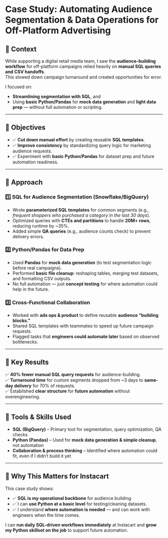 #  Case Study: Automating Audience Segmentation & Data Operations for Off-Platform Advertising

## 🎯 Context
While supporting a digital retail media team, I saw the **audience-building workflow** for off-platform campaigns relied heavily on **manual SQL queries and CSV handoffs**.  
This slowed down campaign turnaround and created opportunities for error.  

I focused on:
- **Streamlining segmentation with SQL**, and  
- Using **basic Python/Pandas** for **mock data generation** and **light data prep** — without full automation or scripting.

---

## 📌 Objectives
- ✅ **Cut down manual effort** by creating reusable **SQL templates**.  
- ✅ **Improve consistency** by standardizing query logic for marketing audience requests.  
- ✅ Experiment with **basic Python/Pandas** for dataset prep and future automation readiness.

---

## 📌 Approach

### 1️⃣ SQL for Audience Segmentation (Snowflake/BigQuery)
- Wrote **parameterized SQL templates** for common segments (e.g., *frequent shoppers who purchased a category in the last 30 days*).  
- Optimized queries with **CTEs and partitions** to handle **20M+ rows**, reducing runtime by ~35%.  
- Added simple **QA queries** (e.g., audience counts check) to prevent delivery errors.

### 2️⃣ Python/Pandas for Data Prep
- Used **Pandas** for **mock data generation** (to test segmentation logic before real campaigns).  
- Performed **basic file cleanup**: reshaping tables, merging test datasets, and formatting CSV outputs.  
- No full automation — just **concept testing** for where automation could help in the future.

### 3️⃣ Cross-Functional Collaboration
- Worked with **ads ops & product** to define reusable **audience “building blocks.”**  
- Shared SQL templates with teammates to speed up future campaign requests.  
- Flagged tasks that **engineers could automate later** based on observed bottlenecks.

---

## 📌 Key Results
✅ **40% fewer manual SQL query requests** for audience-building.  
✅ **Turnaround time** for custom segments dropped from ~3 days to **same-day delivery** for 70% of requests.  
✅ Established **clear structure** for **future automation** without overengineering.

---

## 📌 Tools & Skills Used
- **SQL (BigQuery)** – Primary tool for segmentation, query optimization, QA checks  
- **Python (Pandas)** – Used for **mock data generation & simple cleanup**, not automation  
- **Collaboration & process thinking** – Identified where automation could fit, even if I didn’t build it yet

---

## 📌 Why This Matters for Instacart
This case study shows:
- ✅ **SQL is my operational backbone** for audience building.  
- ✅ I can **use Python at a basic level** for testing/cleaning datasets.  
- ✅ I understand **where automation is needed** — and can work with engineers when the time comes.

I can **run daily SQL-driven workflows immediately** at Instacart and **grow my Python skillset on the job** to support future automation.
